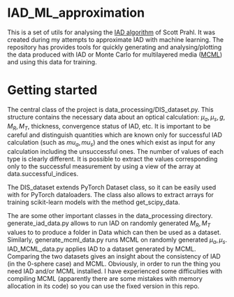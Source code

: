# IAD_ML_approximation

This is a set of utils for analysing the [IAD algorithm](https://github.com/scottprahl/iad) of Scott Prahl.
It was created during my attempts to approximate IAD with machine learning. The repository has provides tools for quickly generating and analysing/plotting
the data produced with IAD or Monte Carlo for multilayered media ([MCML](https://omlc.org/software/mc/)) and using this data for training.

# Getting started

The central class of the project is data_processing/DIS_dataset.py. This structure contains the necessary data about an optical calculation: $\mu_a, \mu_s, g,
M_R, M_T$, thickness, convergence status of IAD, etc. It is important to be careful and distinguish quantities which are known only for successful IAD calculation
(such as $mu_a,mu_s$) and the ones which exist as input for any calculation including the unsuccessful ones. The number of values of each type is clearly different.
It is possible to extract the values corresponding only to the successful measurement by using  a view of the array at data.successful_indices.

The DIS_dataset extends PyTorch Dataset class, so it can be easily used with for PyTorch dataloaders. The class also allows to extract arrays for training
scikit-learn models with the method get_scipy_data.

The are some other important classes in the data_processing directory. generate_iad_data.py allows to run IAD on randomly generated $M_R,M_T$ values to
to produce a folder in Data which can then be used as a dataset. Similarly, generate_mcml_data.py runs MCML on randomly generated $\mu_a,\mu_s$. 
IAD_MCML_data.py applies IAD to a dataset generated by MCML. Comparing the two datasets gives an insight about the consistency of IAD (in the 0-sphere case)
and MCML. Obviously, in order to run the thing you need IAD and/or MCML installed. I have experienced some difficulties with compiling MCML (apparently there
are some mistakes with memory allocation in its code) so you can use the fixed version in this repo.
